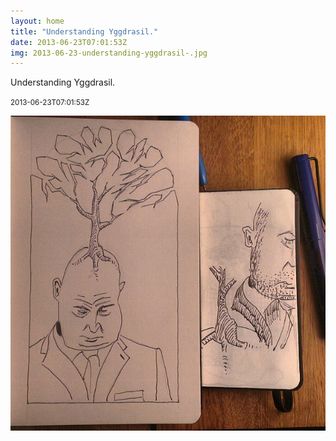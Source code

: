 ```yaml
---
layout: home
title: "Understanding Yggdrasil."
date: 2013-06-23T07:01:53Z
img: 2013-06-23-understanding-yggdrasil-.jpg
---
```


Understanding Yggdrasil.

<small>2013-06-23T07:01:53Z</small>

![Understanding Yggdrasil.](2013-06-23-understanding-yggdrasil-.jpg)
